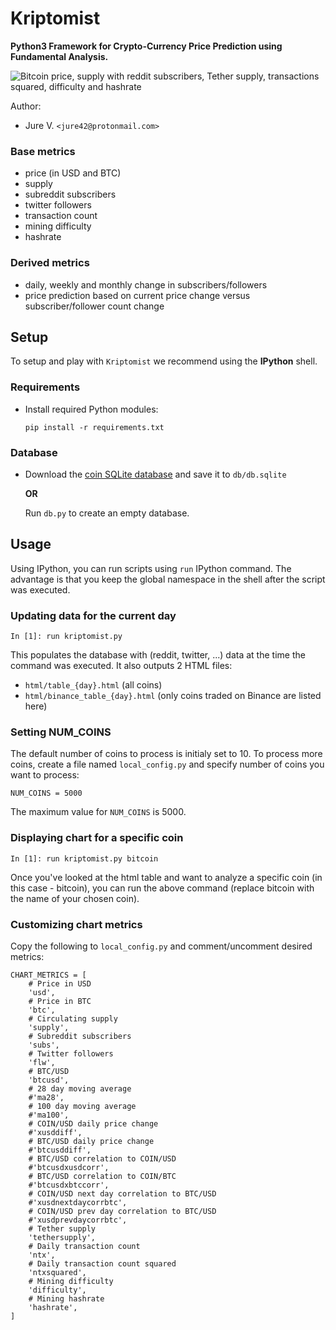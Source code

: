 # Kriptomist
**Python3 Framework for Crypto-Currency Price Prediction using Fundamental Analysis.**

![Bitcoin price, supply with reddit subscribers, Tether supply, transactions squared, difficulty and hashrate](https://i.imgur.com/CridKuT.png)

Author:
- Jure V. `<jure42@protonmail.com>`

### Base metrics
- price (in USD and BTC)
- supply
- subreddit subscribers
- twitter followers
- transaction count
- mining difficulty
- hashrate

### Derived metrics
- daily, weekly and monthly change in subscribers/followers
- price prediction based on current price change versus subscriber/follower count change


## Setup
To setup and play with `Kriptomist` we recommend using the **IPython** shell.

### Requirements
- Install required Python modules:

      pip install -r requirements.txt

### Database
- Download the [coin SQLite database](https://bit.ly/31fv8CX) and save it to `db/db.sqlite`
  
  **OR**
  
  Run `db.py` to create an empty database.
  
## Usage
Using IPython, you can run scripts using `run` IPython command. The advantage is that you keep the global namespace in the shell after the script was executed.

### Updating data for the current day
    In [1]: run kriptomist.py

This populates the database with (reddit, twitter, ...) data at the time the command was executed.
It also outputs 2 HTML files: 
- `html/table_{day}.html` (all coins)
- `html/binance_table_{day}.html` (only coins traded on Binance are listed here)

### Setting NUM_COINS
The default number of coins to process is initialy set to 10. To process more coins, create a file named `local_config.py` and specify number of coins you want to process:

    NUM_COINS = 5000

The maximum value for `NUM_COINS` is 5000.

### Displaying chart for a specific coin
    In [1]: run kriptomist.py bitcoin

Once you've looked at the html table and want to analyze a specific coin (in this case - bitcoin), you can run the above command (replace bitcoin with the name of your chosen coin).

### Customizing chart metrics
Copy the following to `local_config.py` and comment/uncomment desired metrics:

    CHART_METRICS = [
        # Price in USD
        'usd',
        # Price in BTC
        'btc',
        # Circulating supply
        'supply',
        # Subreddit subscribers
        'subs',
        # Twitter followers
        'flw',
        # BTC/USD
        'btcusd',
        # 28 day moving average
        #'ma28',
        # 100 day moving average
        #'ma100',
        # COIN/USD daily price change
        #'xusddiff',
        # BTC/USD daily price change
        #'btcusddiff',
        # BTC/USD correlation to COIN/USD
        #'btcusdxusdcorr',
        # BTC/USD correlation to COIN/BTC
        #'btcusdxbtccorr',
        # COIN/USD next day correlation to BTC/USD
        #'xusdnextdaycorrbtc',
        # COIN/USD prev day correlation to BTC/USD
        #'xusdprevdaycorrbtc',
        # Tether supply
        'tethersupply',
        # Daily transaction count
        'ntx',
        # Daily transaction count squared
        'ntxsquared',
        # Mining difficulty
        'difficulty',
        # Mining hashrate
        'hashrate',
    ]
